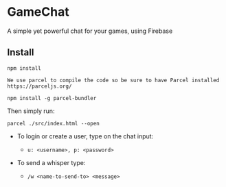 # GameChat
A simple yet powerful chat for your games, using Firebase

## Install

`npm install`

```
We use parcel to compile the code so be sure to have Parcel installed https://parceljs.org/ 

npm install -g parcel-bundler
```

Then simply run: 

```
parcel ./src/index.html --open
```

- To login or create a user, type on the chat input: 
    -  `u: <username>, p: <password>` 

- To send a whisper type: 

    - `/w <name-to-send-to> <message>`